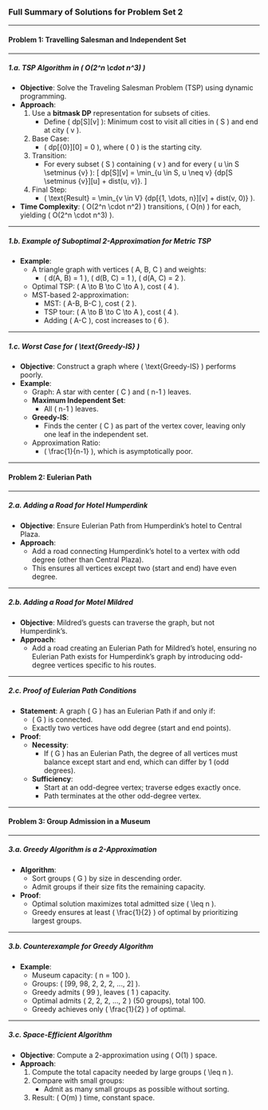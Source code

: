 ### Full Summary of Solutions for Problem Set 2

---

#### **Problem 1: Travelling Salesman and Independent Set**
---

##### **1.a. TSP Algorithm in \( O(2^n \cdot n^3) \)**
- **Objective**: Solve the Traveling Salesman Problem (TSP) using dynamic programming.
- **Approach**:
  1. Use a **bitmask DP** representation for subsets of cities.
     - Define \( dp[S][v] \): Minimum cost to visit all cities in \( S \) and end at city \( v \).
  2. Base Case:
     - \( dp[\{0\}][0] = 0 \), where \( 0 \) is the starting city.
  3. Transition:
     - For every subset \( S \) containing \( v \) and for every \( u \in S \setminus \{v\} \):
       \[
       dp[S][v] = \min_{u \in S, u \neq v} \{dp[S \setminus \{v\}][u] + dist(u, v)\}.
       \]
  4. Final Step:
     - \( \text{Result} = \min_{v \in V} \{dp[\{1, \dots, n\}][v] + dist(v, 0)\} \).
- **Time Complexity**: \( O(2^n \cdot n^2) \) transitions, \( O(n) \) for each, yielding \( O(2^n \cdot n^3) \).

---

##### **1.b. Example of Suboptimal 2-Approximation for Metric TSP**
- **Example**:
  - A triangle graph with vertices \( A, B, C \) and weights:
    - \( d(A, B) = 1 \), \( d(B, C) = 1 \), \( d(A, C) = 2 \).
  - Optimal TSP: \( A \to B \to C \to A \), cost \( 4 \).
  - MST-based 2-approximation:
    - MST: \( A-B, B-C \), cost \( 2 \).
    - TSP tour: \( A \to B \to C \to A \), cost \( 4 \).
    - Adding \( A-C \), cost increases to \( 6 \).

---

##### **1.c. Worst Case for \( \text{Greedy-IS} \)**
- **Objective**: Construct a graph where \( \text{Greedy-IS} \) performs poorly.
- **Example**:
  - Graph: A star with center \( C \) and \( n-1 \) leaves.
  - **Maximum Independent Set**:
    - All \( n-1 \) leaves.
  - **Greedy-IS**:
    - Finds the center \( C \) as part of the vertex cover, leaving only one leaf in the independent set.
  - Approximation Ratio:
    - \( \frac{1}{n-1} \), which is asymptotically poor.

---

#### **Problem 2: Eulerian Path**
---

##### **2.a. Adding a Road for Hotel Humperdink**
- **Objective**: Ensure Eulerian Path from Humperdink’s hotel to Central Plaza.
- **Approach**:
  - Add a road connecting Humperdink’s hotel to a vertex with odd degree (other than Central Plaza).
  - This ensures all vertices except two (start and end) have even degree.

---

##### **2.b. Adding a Road for Motel Mildred**
- **Objective**: Mildred’s guests can traverse the graph, but not Humperdink’s.
- **Approach**:
  - Add a road creating an Eulerian Path for Mildred’s hotel, ensuring no Eulerian Path exists for Humperdink’s graph by introducing odd-degree vertices specific to his routes.

---

##### **2.c. Proof of Eulerian Path Conditions**
- **Statement**: A graph \( G \) has an Eulerian Path if and only if:
  - \( G \) is connected.
  - Exactly two vertices have odd degree (start and end points).
- **Proof**:
  - **Necessity**:
    - If \( G \) has an Eulerian Path, the degree of all vertices must balance except start and end, which can differ by 1 (odd degrees).
  - **Sufficiency**:
    - Start at an odd-degree vertex; traverse edges exactly once.
    - Path terminates at the other odd-degree vertex.

---

#### **Problem 3: Group Admission in a Museum**
---

##### **3.a. Greedy Algorithm is a 2-Approximation**
- **Algorithm**:
  - Sort groups \( G \) by size in descending order.
  - Admit groups if their size fits the remaining capacity.
- **Proof**:
  - Optimal solution maximizes total admitted size \( \leq n \).
  - Greedy ensures at least \( \frac{1}{2} \) of optimal by prioritizing largest groups.

---

##### **3.b. Counterexample for Greedy Algorithm**
- **Example**:
  - Museum capacity: \( n = 100 \).
  - Groups: \( [99, 98, 2, 2, 2, ..., 2] \).
  - Greedy admits \( 99 \), leaves \( 1 \) capacity.
  - Optimal admits \( 2, 2, 2, ..., 2 \) (50 groups), total 100.
  - Greedy achieves only \( \frac{1}{2} \) of optimal.

---

##### **3.c. Space-Efficient Algorithm**
- **Objective**: Compute a 2-approximation using \( O(1) \) space.
- **Approach**:
  1. Compute the total capacity needed by large groups \( \leq n \).
  2. Compare with small groups:
     - Admit as many small groups as possible without sorting.
  3. Result: \( O(m) \) time, constant space.

